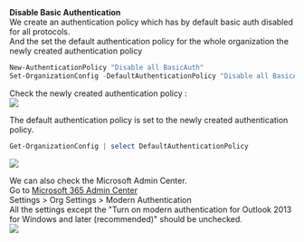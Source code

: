 <b>
Disable Basic Authentication
</b>
<br>
We create an authentication policy which has by default basic auth disabled for all protocols. <br>
And the set the default authentication policy for the whole organization the newly created authentication policy

```powershell
New-AuthenticationPolicy "Disable all BasicAuth"
Set-OrganizationConfig -DefaultAuthenticationPolicy "Disable all BasicAuth"
```

Check the newly created authentication policy : <br>
<img src="../../images/disable-basic-auth-1.png"></img>

The default authentication policy is set to the newly created authentication policy. <br>

```powershell
Get-OrganizationConfig | select DefaultAuthenticationPolicy
```

<img src="../../images/disable-basic-auth-2.png"></img>

We can also check the Microsoft Admin Center.<br>
Go to <a href="https://admin.microsoft.com/">Microsoft 365 Admin Center</a> <br>
Settings > Org Settings > Modern Authentication <br>
All the settings except the "Turn on modern authentication for Outlook 2013 for Windows and later (recommended)" should be unchecked. <br>
<img src="../../images/disable-basic-auth-3.png"></img>